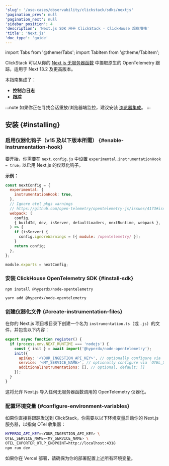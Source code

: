 ```yaml
---
'slug': '/use-cases/observability/clickstack/sdks/nextjs'
'pagination_prev': null
'pagination_next': null
'sidebar_position': 4
'description': 'Next.js SDK 用于 ClickStack - ClickHouse 观察堆栈'
'title': 'Next.js'
'doc_type': 'guide'
---
```


import Tabs from '@theme/Tabs';
import TabItem from '@theme/TabItem';

ClickStack 可以从你的 [Next.js 无服务器函数](https://nextjs.org/docs/pages/building-your-application/optimizing/open-telemetry#manual-opentelemetry-configuration) 中摄取原生的 OpenTelemetry 跟踪，适用于 Next 13.2 及更高版本。

本指南集成了：

- **控制台日志**
- **跟踪**

:::note
如果你正在寻找会话重放/浏览器端监控，建议安装 [浏览器集成](/use-cases/observability/clickstack/sdks/browser)。
:::

## 安装 {#installing}

### 启用仪器化钩子（v15 及以下版本所需） {#enable-instrumentation-hook}

要开始，你需要在 `next.config.js` 中设置 `experimental.instrumentationHook = true;` 以启用 Next.js 的仪器化钩子。

**示例：**

```javascript
const nextConfig = {
  experimental: {
    instrumentationHook: true,
  },
  // Ignore otel pkgs warnings 
  // https://github.com/open-telemetry/opentelemetry-js/issues/4173#issuecomment-1822938936
  webpack: (
    config,
    { buildId, dev, isServer, defaultLoaders, nextRuntime, webpack },
  ) => {
    if (isServer) {
      config.ignoreWarnings = [{ module: /opentelemetry/ }];
    }
    return config;
  },
};

module.exports = nextConfig;
```

### 安装 ClickHouse OpenTelemetry SDK {#install-sdk}

<Tabs groupId="npm">
<TabItem value="npm" label="NPM" default>

```shell
npm install @hyperdx/node-opentelemetry 
```

</TabItem>
<TabItem value="yarn" label="Yarn" default>

```shell
yarn add @hyperdx/node-opentelemetry 
```

</TabItem>
</Tabs>

### 创建仪器化文件 {#create-instrumentation-files}

在你的 Next.js 项目根目录下创建一个名为 `instrumentation.ts`（或 `.js`）的文件，并包含以下内容：

```javascript
export async function register() {
  if (process.env.NEXT_RUNTIME === 'nodejs') {
    const { init } = await import('@hyperdx/node-opentelemetry');
    init({
      apiKey: '<YOUR_INGESTION_API_KEY>', // optionally configure via `HYPERDX_API_KEY` env var
      service: '<MY_SERVICE_NAME>', // optionally configure via `OTEL_SERVICE_NAME` env var
      additionalInstrumentations: [], // optional, default: []
    });
  }
}
```

这将允许 Next.js 导入任何无服务器函数调用的 OpenTelemetry 仪器化。

### 配置环境变量 {#configure-environment-variables}

如果你直接将跟踪发送到 ClickStack，你需要以以下环境变量启动你的 Next.js 服务器，以指向 OTel 收集器：

```sh copy
HYPERDX_API_KEY=<YOUR_INGESTION_API_KEY> \
OTEL_SERVICE_NAME=<MY_SERVICE_NAME> \
OTEL_EXPORTER_OTLP_ENDPOINT=http://localhost:4318
npm run dev
```

如果你在 Vercel 部署，请确保为你的部署配置上述所有环境变量。
